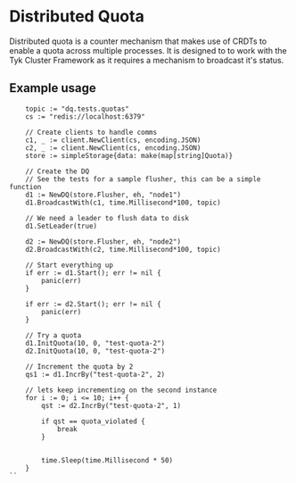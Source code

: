 # Distributed Quota

Distributed quota is a counter mechanism that makes use of CRDTs to enable a quota across multiple processes.
It is designed to to work with the Tyk Cluster Framework as it requires a mechanism to broadcast it's status.

## Example usage

```
    topic := "dq.tests.quotas"
    cs := "redis://localhost:6379"

    // Create clients to handle comms
    c1, _ := client.NewClient(cs, encoding.JSON)
    c2, _ := client.NewClient(cs, encoding.JSON)
    store := simpleStorage{data: make(map[string]Quota)}

    // Create the DQ
    // See the tests for a sample flusher, this can be a simple function
    d1 := NewDQ(store.Flusher, eh, "node1")
    d1.BroadcastWith(c1, time.Millisecond*100, topic)

    // We need a leader to flush data to disk
    d1.SetLeader(true)

    d2 := NewDQ(store.Flusher, eh, "node2")
    d2.BroadcastWith(c2, time.Millisecond*100, topic)

    // Start everything up
    if err := d1.Start(); err != nil {
        panic(err)
    }

    if err := d2.Start(); err != nil {
        panic(err)
    }

    // Try a quota
    d1.InitQuota(10, 0, "test-quota-2")
    d2.InitQuota(10, 0, "test-quota-2")

    // Increment the quota by 2
    qs1 := d1.IncrBy("test-quota-2", 2)

    // lets keep incrementing on the second instance
    for i := 0; i <= 10; i++ {
        qst := d2.IncrBy("test-quota-2", 1)

        if qst == quota_violated {
            break
        }


        time.Sleep(time.Millisecond * 50)
    }
``